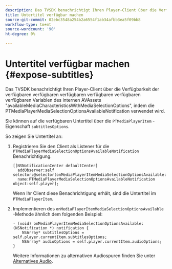 ```yaml
---
description: Das TVSDK benachrichtigt Ihren Player-Client über die Verfügbarkeit der verfügbaren verfügbaren verfügbaren verfügbaren verfügbaren verfügbaren Variablen des internen AVAssets "availableMediaCharacteristicsWithMediaSelectionOptions", indem die PTMediaPlayerMediaSelectionOptionsAvailableNotification verwendet wird.
title: Untertitel verfügbar machen
source-git-commit: 02ebc3548a254b2a6554f1ab34afbb3ea5f09bb8
workflow-type: tm+mt
source-wordcount: '90'
ht-degree: 0%

---
```


# Untertitel verfügbar machen {#expose-subtitles}

Das TVSDK benachrichtigt Ihren Player-Client über die Verfügbarkeit der verfügbaren verfügbaren verfügbaren verfügbaren verfügbaren verfügbaren Variablen des internen AVAssets &quot;availableMediaCharacteristicsWithMediaSelectionOptions&quot;, indem die PTMediaPlayerMediaSelectionOptionsAvailableNotification verwendet wird.

Sie können auf die verfügbaren Untertitel über die `PTMediaPlayerItem` -Eigenschaft `subtitlesOptions`.

So zeigen Sie Untertitel an:

1. Registrieren Sie den Client als Listener für die `PTMediaPlayerMediaSelectionOptionsAvailableNotification` Benachrichtigung.

   ```
   [[NSNotificationCenter defaultCenter]  
     addObserver:self selector:@selector(onMediaPlayerItemMediaSelectionOptionsAvailable:)  
     name:PTMediaPlayerMediaSelectionOptionsAvailableNotification object:self.player];
   ```

   Wenn Ihr Client diese Benachrichtigung erhält, sind die Untertitel im `PTMediaPlayerItem`.
1. Implementieren des `onMediaPlayerItemMediaSelectionOptionsAvailable` -Methode ähnlich dem folgenden Beispiel:

   ```
   - (void) onMediaPlayerItemMediaSelectionOptionsAvailable:(NSNotification *) notification { 
       NSArray* subtitlesOptions = self.player.currentItem.subtitlesOptions; 
       NSArray* audioOptions = self.player.currentItem.audioOptions; 
   }
   ```

   Weitere Informationen zu alternativen Audiospuren finden Sie unter  [Alternatives Audio](../../alternate-audio/ios-3x-alternate-audio.md).
